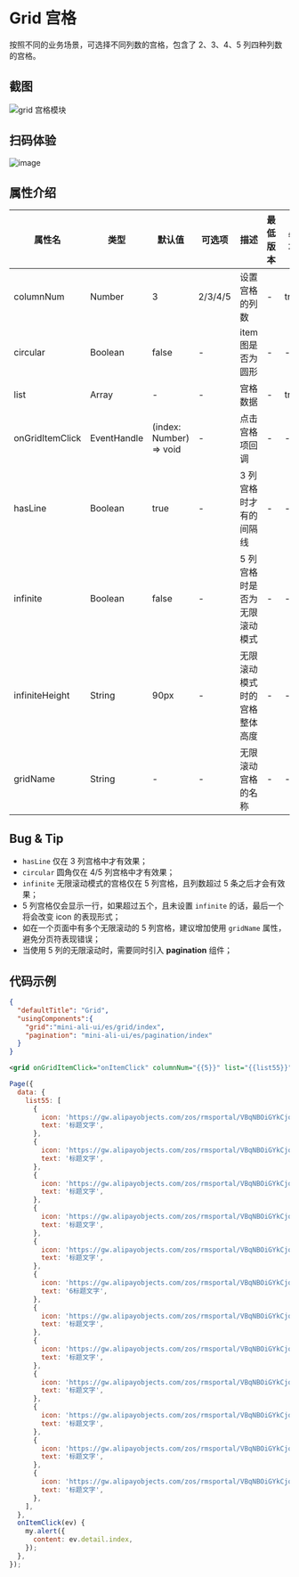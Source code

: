 # Grid 宫格

按照不同的业务场景，可选择不同列数的宫格，包含了 2、3、4、5 列四种列数的宫格。

## 截图
![grid 宫格模块](https://gw.alipayobjects.com/mdn/rms_ce4c6f/afts/img/A*vQv9Qr8uHz8AAAAAAAAAAABkARQnAQ)

## 扫码体验

![image](http://mdn.alipayobjects.com/afts/img/A*gPTMQ4wkXFQAAAAAAAAAAABkAa8wAA/original?bz=openpt_doc&t=3vb1C51SZCjMRA8VwlA9aQAAAABkMK8AAAAA)



## 属性介绍

| 属性名 | 类型 | 默认值 | 可选项 | 描述 | 最低版本 | 必填 |
| ---- | ---- | ---- | ---- | ---- | ---- | ---- |
| columnNum | Number | 3 | 2/3/4/5 | 设置宫格的列数 | - | true |
| circular | Boolean | false | - | item 图是否为圆形 | - | - |
| list | Array | - | - | 宫格数据 | - | true |
| onGridItemClick | EventHandle | (index: Number) => void | - | 点击宫格项回调 | - | - |
| hasLine | Boolean | true | - | 3 列宫格时才有的间隔线 | - | - |
| infinite | Boolean | false | - | 5 列宫格时是否为无限滚动模式 | - | - |
| infiniteHeight | String | 90px | - | 无限滚动模式时的宫格整体高度 | - | - |
| gridName | String | - | - | 无限滚动宫格的名称 | - | - |

## Bug & Tip
* `hasLine` 仅在 3 列宫格中才有效果；
* `circular` 圆角仅在 4/5 列宫格中才有效果；
* `infinite` 无限滚动模式的宫格仅在 5 列宫格，且列数超过 5 条之后才会有效果；
* 5 列宫格仅会显示一行，如果超过五个，且未设置 `infinite` 的话，最后一个将会改变 icon 的表现形式；
* 如在一个页面中有多个无限滚动的 5 列宫格，建议增加使用 `gridName` 属性，避免分页符表现错误；
* 当使用 5 列的无限滚动时，需要同时引入 **pagination** 组件；

## 代码示例

```json
{
  "defaultTitle": "Grid",
  "usingComponents":{
    "grid":"mini-ali-ui/es/grid/index",
    "pagination": "mini-ali-ui/es/pagination/index"
  }
}
```

```xml
<grid onGridItemClick="onItemClick" columnNum="{{5}}" list="{{list55}}" infinite="{{true}}" gridName="newGridName" circular="{{true}}" infiniteHeight="240rpx" />
```

```javascript
Page({
  data: {
    list55: [
      {
        icon: 'https://gw.alipayobjects.com/zos/rmsportal/VBqNBOiGYkCjqocXjdUj.png',
        text: '标题文字',
      },
      {
        icon: 'https://gw.alipayobjects.com/zos/rmsportal/VBqNBOiGYkCjqocXjdUj.png',
        text: '标题文字',
      },
      {
        icon: 'https://gw.alipayobjects.com/zos/rmsportal/VBqNBOiGYkCjqocXjdUj.png',
        text: '标题文字',
      },
      {
        icon: 'https://gw.alipayobjects.com/zos/rmsportal/VBqNBOiGYkCjqocXjdUj.png',
        text: '标题文字',
      },
      {
        icon: 'https://gw.alipayobjects.com/zos/rmsportal/VBqNBOiGYkCjqocXjdUj.png',
        text: '标题文字',
      },
      {
        icon: 'https://gw.alipayobjects.com/zos/rmsportal/VBqNBOiGYkCjqocXjdUj.png',
        text: '6标题文字',
      },
      {
        icon: 'https://gw.alipayobjects.com/zos/rmsportal/VBqNBOiGYkCjqocXjdUj.png',
        text: '标题文字',
      },
      {
        icon: 'https://gw.alipayobjects.com/zos/rmsportal/VBqNBOiGYkCjqocXjdUj.png',
        text: '标题文字',
      },
      {
        icon: 'https://gw.alipayobjects.com/zos/rmsportal/VBqNBOiGYkCjqocXjdUj.png',
        text: '标题文字',
      },
      {
        icon: 'https://gw.alipayobjects.com/zos/rmsportal/VBqNBOiGYkCjqocXjdUj.png',
        text: '标题文字',
      },
      {
        icon: 'https://gw.alipayobjects.com/zos/rmsportal/VBqNBOiGYkCjqocXjdUj.png',
        text: '标题文字',
      },
      {
        icon: 'https://gw.alipayobjects.com/zos/rmsportal/VBqNBOiGYkCjqocXjdUj.png',
        text: '标题文字',
      },
    ],
  },
  onItemClick(ev) {
    my.alert({
      content: ev.detail.index,
    });
  },
});
```